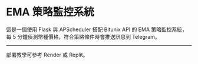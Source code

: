 # EMA 策略監控系統

這是一個使用 Flask 與 APScheduler 搭配 Bitunix API 的 EMA 策略監控系統，  
每 5 分鐘偵測幣種價格，符合策略條件時會推送訊息到 Telegram。

---

部署教學可參考 Render 或 Replit。
